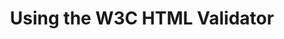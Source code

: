---
id: using-w3c-validator
title: Using the W3C HTML Validator
sidebar_label: Using the W3C Validator
sidebar_position: 2
tags: [html, web-development, validation, debugging]
description: In this tutorial, you will learn how to use the W3C HTML Validator to check your HTML code for errors and ensure it is well-formed and standards-compliant.
---
